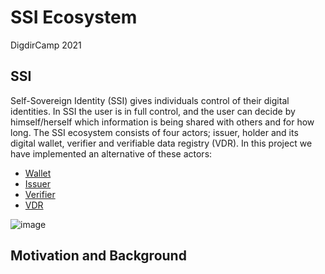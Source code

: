 # SSI Ecosystem 
DigdirCamp 2021

## SSI
Self-Sovereign Identity (SSI) gives individuals control of their digital identities. In SSI the user is in full control, and the user can decide by himself/herself which information is being shared with others and for how long. The SSI ecosystem consists of four actors; issuer, holder and its digital wallet, verifier and verifiable data registry (VDR). In this project we have implemented an alternative of these actors: 
- [Wallet](https://github.com/felleslosninger/digdir-camp-2021-VC/tree/main/wallet/wallet-app)
- [Issuer](https://github.com/felleslosninger/digdir-camp-2021-VC/tree/main/issuer)
- [Verifier](https://github.com/felleslosninger/digdir-camp-2021-VC/tree/main/verifier)
- [VDR](https://github.com/felleslosninger/digdir-camp-2021-VC/blob/wallet-readme/issuer/src/main/resources/PublicKeyFile.json)

![image](https://www.w3.org/TR/vc-data-model/diagrams/ecosystem.svg)

## Motivation and Background
